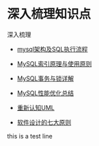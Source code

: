 # 深入梳理知识点

深入梳理

* [mysql架构及SQL执行流程](/mysqljia-gou-ji-sql-zhi-xing-liu-cheng.md)
* [MySQL索引原理与使用原则](/mysqlsuo-yin-yuan-li-yu-shi-yong-yuan-ze.md)
* [MySQL事务与锁详解](/mysqlshi-wu-yu-suo-xiang-jie.md)
* [MySQL性能优化总结](/mysqlxing-neng-you-hua-zong-jie.md)

* [重新认知UML](/zhong-xin-ren-zhi-uml.md)

* [软件设计的七大原则](/ruan-jian-she-ji-de-qi-da-yuan-ze.md)

this is a test line


